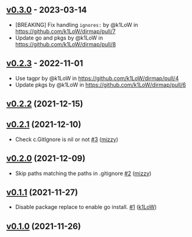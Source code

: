 ## [v0.3.0](https://github.com/k1LoW/dirmap/compare/v0.2.3...v0.3.0) - 2023-03-14
- [BREAKING] Fix handling `ignores:` by @k1LoW in https://github.com/k1LoW/dirmap/pull/7
- Update go and pkgs by @k1LoW in https://github.com/k1LoW/dirmap/pull/8

## [v0.2.3](https://github.com/k1LoW/dirmap/compare/v0.2.2...v0.2.3) - 2022-11-01
- Use tagpr by @k1LoW in https://github.com/k1LoW/dirmap/pull/4
- Update pkgs by @k1LoW in https://github.com/k1LoW/dirmap/pull/6

## [v0.2.2](https://github.com/k1LoW/dirmap/compare/v0.2.1...v0.2.2) (2021-12-15)


## [v0.2.1](https://github.com/k1LoW/dirmap/compare/v0.2.0...v0.2.1) (2021-12-10)

* Check c.GitIgnore is nil or not [#3](https://github.com/k1LoW/dirmap/pull/3) ([mizzy](https://github.com/mizzy))

## [v0.2.0](https://github.com/k1LoW/dirmap/compare/v0.1.1...v0.2.0) (2021-12-09)

* Skip paths matching the paths in .gitignore [#2](https://github.com/k1LoW/dirmap/pull/2) ([mizzy](https://github.com/mizzy))

## [v0.1.1](https://github.com/k1LoW/dirmap/compare/v0.1.0...v0.1.1) (2021-11-27)

* Disable package replace to enable go install. [#1](https://github.com/k1LoW/dirmap/pull/1) ([k1LoW](https://github.com/k1LoW))

## [v0.1.0](https://github.com/k1LoW/dirmap/compare/86338b44a330...v0.1.0) (2021-11-26)
